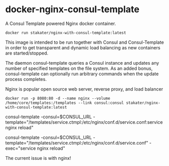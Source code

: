 docker-nginx-consul-template
============================

A Consul Template powered Nginx docker container.

`docker run stakater/nginx-with-consul-template:latest`

This image is intended to be run together with Consul and Consul-Template in order to get transparent and dynamic load balancing as new containers are started/stopped.

The daemon consul-template queries a Consul instance and updates any number of specified templates on the file system. As an added bonus, consul-template can optionally run arbitrary commands when the update process completes. 

Nginx is popular open source web server, reverse proxy, and load balancer

`docker run -p 8080:80 -d --name nginx --volume /home/core/templates:/templates --link consul:consul stakater/nginx-with-consul-template:latest`

consul-template -consul=$CONSUL_URL -template="/templates/service.ctmpl:/etc/nginx/conf.d/service.conf:service nginx reload"

consul-template -consul=$CONSUL_URL -template="/templates/service.ctmpl:/etc/nginx/conf.d/service.conf" -exec="service nginx reload"

The current issue is with nginx!
